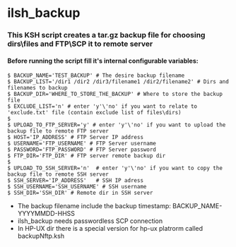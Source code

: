 # ilsh_backup

### This KSH script creates a tar.gz backup file for choosing dirs\files and FTP\SCP it to remote server
#### Before running the script fill it's internal configurable variables:
    $ BACKUP_NAME='TEST_BACKUP' # The desire backup filename
    $ BACKUP_LIST='/dir1 /dir2 /dir3/filename1 /dir2/filename2' # Dirs and filenames to backup
    $ BACKUP_DIR='WHERE_TO_STORE_THE_BACKUP' # Where to store the backup file
    $ EXCLUDE_LIST='n' # enter 'y'\'no' if you want to relate to 'exclude.txt' file (contain exclude list of files\dirs)
    $
    $ UPLOAD_TO_FTP_SERVER='y' # enter 'y'\'no' if you want to upload the backup file to remote FTP server
    $ HOST='IP_ADDRESS' # FTP Server IP address
    $ USERNAME='FTP_USERNAME' # FTP Server username
    $ PASSWORD='FTP_PASSWORD' # FTP Server password
    $ FTP_DIR='FTP_DIR' # FTP server remote backup dir
    $
    $ UPLOAD_TO_SSH_SERVER='n'  # enter 'y'\'no' if you want to copy the backup file to remote SSH server
    $ SSH_SERVER='IP_ADDRESS'   # SSH IP adress
    $ SSH_USERNAME='SSH_USERNAME' # SSH username
    $ SSH_DIR='SSH_DIR' # Remote dir in SSH server
 
- The backup filename include the backup timestamp: BACKUP_NAME-YYYYMMDD-HHSS 
- ilsh_backup needs passwordless SCP connection
- In HP-UX dir there is a special version for hp-ux platrorm called backupNftp.ksh
